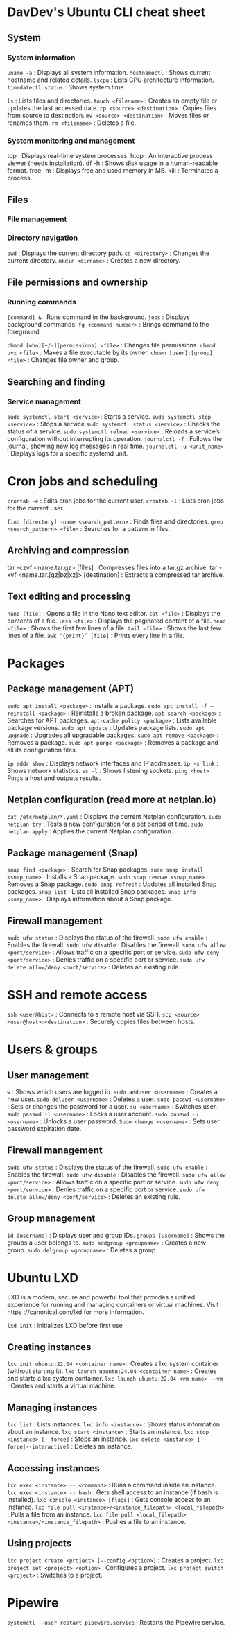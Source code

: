 
# DavDev's Ubuntu CLI cheat sheet

## System

### System information

`uname -a` : Displays all system information.
`hostnamectl` : Shows current hostname and related details.
`lscpu` : Lists CPU architecture information.
`timedatectl status` : Shows system time.

`ls` : Lists files and directories.
`touch <filename>` : Creates an empty file or updates the last accessed date.
`cp <source> <destination>` : Copies files from source to destination.
`mv <source> <destination>` : Moves files or renames them.
`rm <filename>` : Deletes a file.

### System monitoring and management
top : Displays real-time system processes.
htop : An interactive process viewer (needs installation).
df -h : Shows disk usage in a human-readable format.
free -m : Displays free and used memory in MB.
kill <process id> : Terminates a process.

## Files

### File management

### Directory navigation
`pwd` : Displays the current directory path.
`cd <directory>` : Changes the current directory.
`mkdir <dirname>` : Creates a new directory.

## File permissions and ownership
### Running commands
`[command] &` : Runs command in the background.
`jobs` : Displays background commands.
`fg <command number>` : Brings command to the foreground.

`chmod [who][+/-][permissions] <file>` : Changes file permissions.
`chmod u+x <file>` : Makes a file executable by its owner.
`chown [user]:[group] <file>` : Changes file owner and group.

## Searching and finding
### Service management
`sudo systemctl start <service>`: Starts a service.
`sudo systemctl stop <service>` : Stops a service
`sudo systemctl status <service>` : Checks the status of a service.
`sudo systemctl reload <service>` : Reloads a service’s configuration without
interrupting its operation.
`journalctl -f` : Follows the journal, showing new log messages in real time.
`journalctl -u <unit_name>` : Displays logs for a specific systemd unit.

# Cron jobs and scheduling

`crontab -e` : Edits cron jobs for the current user.
`crontab -l` : Lists cron jobs for the current user.

`find [directory] -name <search_pattern>` : Finds files and directories.
`grep <search_pattern> <file>` : Searches for a pattern in files.

## Archiving and compression
tar -czvf <name.tar.gz> [files] : Compresses files into a tar.gz archive.
tar -xvf <name.tar.[gz|bz|xz]> [destination] : Extracts a compressed tar archive.

## Text editing and processing
`nano [file]` : Opens a file in the Nano text editor.
`cat <file>` : Displays the contents of a file.
`less <file>` : Displays the paginated content of a file.
`head <file>` : Shows the first few lines of a file.
`tail <file>` : Shows the last few lines of a file.
`awk ‘{print}’ [file]` : Prints every line in a file.

# Packages

## Package management (APT)

`sudo apt install <package>` : Installs a package.
`sudo apt install -f –reinstall <package>` : Reinstalls a broken package.
`apt search <package>` : Searches for APT packages.
`apt-cache policy <package>` : Lists available package versions.
`sudo apt update` : Updates package lists.
`sudo apt upgrade` : Upgrades all upgradable packages.
`sudo apt remove <package>` : Removes a package.
`sudo apt purge <package>` : Removes a package and all its configuration files.

`ip addr show` : Displays network interfaces and IP addresses.
`ip -s link` : Shows network statistics.
`ss -l` : Shows listening sockets.
`ping <host>` : Pings a host and outputs results.

## Netplan configuration (read more at netplan.io)
`cat /etc/netplan/*.yaml` : Displays the current Netplan configuration.
`sudo netplan try` : Tests a new configuration for a set period of time.
`sudo netplan apply` : Applies the current Netplan configuration.

## Package management (Snap)
`snap find <package>` : Search for Snap packages.
`sudo snap install <snap_name>` : Installs a Snap package.
`sudo snap remove <snap_name>` : Removes a Snap package.
`sudo snap refresh` : Updates all installed Snap packages.
`snap list` : Lists all installed Snap packages.
`snap info <snap_name>` : Displays information about a Snap package.

## Firewall management
`sudo ufw status` : Displays the status of the firewall.
`sudo ufw enable` : Enables the firewall.
`sudo ufw disable` : Disables the firewall.
`sudo ufw allow <port/service>` : Allows traffic on a specific port or service.
`sudo ufw deny <port/service>` : Denies traffic on a specific port or service.
`sudo ufw delete allow/deny <port/service>` : Deletes an existing rule.

# SSH and remote access

`ssh <user@host>` : Connects to a remote host via SSH.
`scp <source> <user@host>:<destination>` : Securely copies files between hosts.

# Users & groups

## User management
`w` : Shows which users are logged in.
`sudo adduser <username>` : Creates a new user.
`sudo deluser <username>` : Deletes a user.
`sudo passwd <username>` : Sets or changes the password for a user.
`su <username>` : Switches user.
`sudo passwd -l <username>` : Locks a user account.
`sudo passwd -u <username>` : Unlocks a user password.
`Sudo change <username>` : Sets user password expiration date.

## Firewall management
`sudo ufw status` : Displays the status of the firewall.
`sudo ufw enable` : Enables the firewall.
`sudo ufw disable` : Disables the firewall.
`sudo ufw allow <port/service>` : Allows traffic on a specific port or service.
`sudo ufw deny <port/service>` : Denies traffic on a specific port or service.
`sudo ufw delete allow/deny <port/service>` : Deletes an existing rule.


## Group management
`id [username]` : Displays user and group IDs.
`groups [username]` : Shows the groups a user belongs to.
`sudo addgroup <groupname>` : Creates a new group.
`sudo delgroup <groupname>` : Deletes a group.

# Ubuntu LXD

LXD is a modern, secure and powerful tool that provides a unified experience for
running and managing containers or virtual machines. Visit https ://canonical.com/lxd
for more information.

`lxd init` : initializes LXD before first use

## Creating instances

`lxc init ubuntu:22.04 <container name>` : Creates a lxc system container (without
starting it).
`lxc launch ubuntu:24.04 <container name>` : Creates and starts a lxc system
container.
`lxc launch ubuntu:22.04 <vm name> --vm` : Creates and starts a virtual machine.

## Managing instances

`lxc list` : Lists instances.
`lxc info <instance>` : Shows status information about an instance.
`lxc start <instance>` : Starts an instance.
`lxc stop <instance> [--force]` : Stops an instance.
`lxc delete <instance> [--force|--interactive]` : Deletes an instance.

## Accessing instances

`lxc exec <instance> -- <command>` : Runs a command inside an instance.
`lxc exec <instance> -- bash` : Gets shell access to an instance (if bash is
installed).
`lxc console <instance> [flags]` : Gets console access to an instance.
`lxc file pull <instance>/<instance_filepath> <local_filepath>` : Pulls a file from
an instance.
`lxc file pull <local_filepath> <instance>/<instance_filepath>` : Pushes a file to
an instance.

## Using projects
`lxc project create <project> [--config <option>]` : Creates a project.
`lxc project set <project> <option>` : Configures a project.
`lxc project switch <project>` : Switches to a project.

# Pipewire

`systemctl --user restart pipewire.service` : Restarts the Pipewire service.




